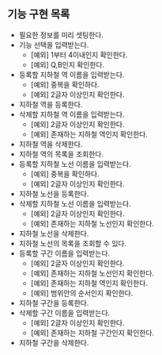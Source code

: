 ## 기능 구현 목록
*  필요한 정보를 미리 셋팅한다.
*  기능 선택을 입력받는다.
   * [예외] 1부터 4이내인지 확인한다.
   * [예외] Q,B인지 확인한다.
*  등록할 지하철 역 이름을 입력받는다.
    * [예외] 중복을 확인하다.
    * [예외] 2글자 이상인지 확인한다.
*  지하철 역을 등록한다.   
*  삭제할 지하철 역 이름을 입력받는다.
   * [예외] 2글자 이상인지 확인한다.
   * [예외] 존재하는 지하철 역인지 확인한다.
*  지하철 역을 삭제한다.   
*  지하철 역의 목록을 조회한다.
*  등록할 지하철 노선 이름을 입력받는다.
    * [예외] 중복을 확인하다.
    * [예외] 2글자 이상인지 확인한다.
*  지하철 노선을 등록한다.
*  삭제할 지하철 노선 이름을 입력받는다.
   * [예외] 2글자 이상인지 확인한다.
   * [예외] 존재하는 지하철 노선인지 확인한다.
*  지하철 노선을 삭제한다.
*  지하철 노선의 목록을 조회할 수 있다.
*  등록할 구간 이름을 입력받는다.
   * [예외] 2글자 이상인지 확인한다.
   * [예외] 존재하는 지하철 노선인지 확인한다.
   * [예외] 존재하는 지하철 역인지 확인한다.
   * [예외] 범위안의 순서인지 확인한다.
* 지하철 구간을 등록한다.   
*  삭제할 구간 이름을 입력받는다.
   * [예외] 2글자 이상인지 확인한다.
   * [예외] 존재하는 지하철 구간인지 확인한다.
* 지하철 구간을 삭제한다.   
